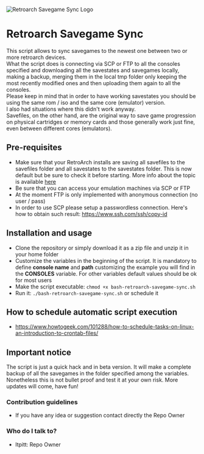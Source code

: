 ![Retroarch Savegame Sync Logo](https://github.com/ltpitt/bash-retroarch-savegame-sync/raw/main/logo/bash-retroarch-savegame-sync-logo.gif)  

# Retroarch Savegame Sync
This script allows to sync savegames to the newest one between two or more retroarch devices.  
What the script does is connecting via SCP or FTP to all the consoles specified and downloading all the savestates and savegames locally, making a backup, merging them in the local tmp folder only keeping the most recently modified ones and then uploading them again to all the consoles.  
Please keep in mind that in order to have working savestates you should be using the same rom / iso and the same core (emulator) version.  
I also had situations where this didn't work anyway.  
Savefiles, on the other hand, are the original way to save game progression on physical cartridges or memory cards and those generally work just fine, even between different cores (emulators).  

## Pre-requisites
* Make sure that your RetroArch installs are saving all savefiles to the savefiles folder and all savestates to the savestates folder. This is now default but be sure to check it before starting. More info about the topic is available [here](https://docs.libretro.com/guides/change-directories/#savefile-and-savestate)
* Be sure that you can access your emulation machines via SCP or FTP  
* At the moment FTP is only implemented with anonymous connection (no user / pass)  
* In order to use SCP please setup a passwordless connection. Here's how to obtain such result: https://www.ssh.com/ssh/copy-id

## Installation and usage
* Clone the repository or simply download it as a zip file and unzip it in your home folder
* Customize the variables in the beginning of the script. It is mandatory to define **console name** and **path** customizing the example you will find in the **CONSOLES** variable. For other variables default values should be ok for most users
* Make the script executable: `chmod +x bash-retroarch-savegame-sync.sh`
* Run it: `./bash-retroarch-savegame-sync.sh` or schedule it

## How to schedule automatic script execution
* https://www.howtogeek.com/101288/how-to-schedule-tasks-on-linux-an-introduction-to-crontab-files/

## Important notice
The script is just a quick hack and in beta version. It will make a complete backup of all the savegames in the folder specified among the variables.  Nonetheless this is not bullet proof and test it at your own risk.  More updates will come, have fun!

### Contribution guidelines ###

* If you have any idea or suggestion contact directly the Repo Owner

### Who do I talk to? ###

* ltpitt: Repo Owner
